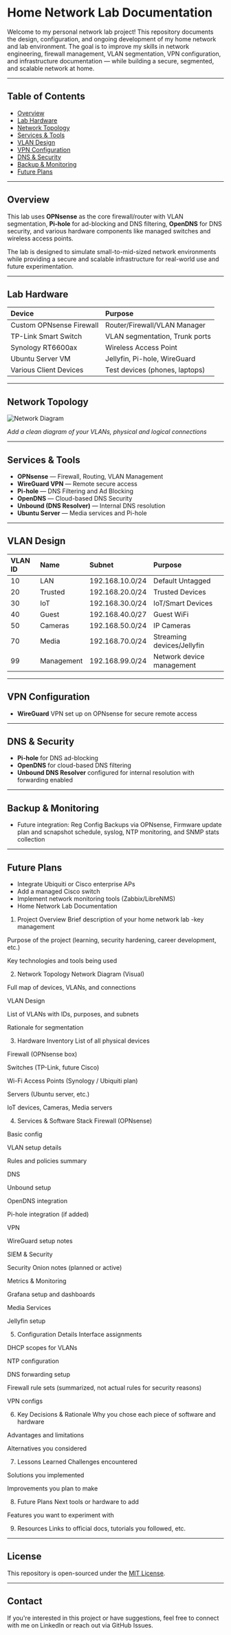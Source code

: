 # Home Network Lab Documentation

Welcome to my personal network lab project! This repository documents the design, configuration, and ongoing development of my home network and lab environment. The goal is to improve my skills in network engineering, firewall management, VLAN segmentation, VPN configuration, and infrastructure documentation — while building a secure, segmented, and scalable network at home.

---

## Table of Contents  

- [Overview](#overview)  
- [Lab Hardware](#lab-hardware)  
- [Network Topology](#network-topology)  
- [Services & Tools](#services--tools)  
- [VLAN Design](#vlan-design)  
- [VPN Configuration](#vpn-configuration)  
- [DNS & Security](#dns--security)  
- [Backup & Monitoring](#backup--monitoring)  
- [Future Plans](#future-plans)

---

## Overview  

This lab uses **OPNsense** as the core firewall/router with VLAN segmentation, **Pi-hole** for ad-blocking and DNS filtering, **OpenDNS** for DNS security, and various hardware components like managed switches and wireless access points.  

The lab is designed to simulate small-to-mid-sized network environments while providing a secure and scalable infrastructure for real-world use and future experimentation.

---

## Lab Hardware  

| Device                  | Purpose                       |
|:------------------------|:------------------------------|
| Custom OPNsense Firewall | Router/Firewall/VLAN Manager   |
| TP-Link Smart Switch     | VLAN segmentation, Trunk ports |
| Synology RT6600ax        | Wireless Access Point          |
| Ubuntu Server VM         | Jellyfin, Pi-hole, WireGuard    |
| Various Client Devices   | Test devices (phones, laptops) |

---

## Network Topology  

![Network Diagram](./diagrams/network-diagram-v1.png)

*Add a clean diagram of your VLANs, physical and logical connections*

---

## Services & Tools  

- **OPNsense** — Firewall, Routing, VLAN Management  
- **WireGuard VPN** — Remote secure access  
- **Pi-hole** — DNS Filtering and Ad Blocking  
- **OpenDNS** — Cloud-based DNS Security  
- **Unbound (DNS Resolver)** — Internal DNS resolution  
- **Ubuntu Server** — Media services and Pi-hole  

---

## VLAN Design  

| VLAN ID | Name        | Subnet         | Purpose                |
|:--------|:------------|:----------------|:------------------------|
| 10      | LAN          | 192.168.10.0/24 | Default Untagged         |
| 20      | Trusted      | 192.168.20.0/24 | Trusted Devices          |
| 30      | IoT          | 192.168.30.0/24 | IoT/Smart Devices        |
| 40      | Guest        | 192.168.40.0/27 | Guest WiFi               |
| 50      | Cameras      | 192.168.50.0/24 | IP Cameras               |
| 70      | Media        | 192.168.70.0/24 | Streaming devices/Jellyfin|
| 99      | Management   | 192.168.99.0/24 | Network device management|

---

## VPN Configuration  

- **WireGuard** VPN set up on OPNsense for secure remote access  


---

## DNS & Security  

- **Pi-hole** for DNS ad-blocking  
- **OpenDNS** for cloud-based DNS filtering  
- **Unbound DNS Resolver** configured for internal resolution with forwarding enabled

---

## Backup & Monitoring  

- Future integration: Reg Config Backups via OPNsense, Firmware update plan and scnapshot schedule, syslog, NTP monitoring, and SNMP stats collection

---

## Future Plans  

- Integrate Ubiquiti or Cisco enterprise APs  
- Add a managed Cisco switch  
- Implement network monitoring tools (Zabbix/LibreNMS)
- Home Network Lab Documentation
1. Project Overview
Brief description of your home network lab
-key management

Purpose of the project (learning, security hardening, career development, etc.)

Key technologies and tools being used

2. Network Topology
Network Diagram (Visual)

Full map of devices, VLANs, and connections

VLAN Design

List of VLANs with IDs, purposes, and subnets

Rationale for segmentation

3. Hardware Inventory
List of all physical devices

Firewall (OPNsense box)

Switches (TP-Link, future Cisco)

Wi-Fi Access Points (Synology / Ubiquiti plan)

Servers (Ubuntu server, etc.)

IoT devices, Cameras, Media servers

4. Services & Software Stack
Firewall (OPNsense)

Basic config

VLAN setup details

Rules and policies summary

DNS

Unbound setup

OpenDNS integration

Pi-hole integration (if added)

VPN

WireGuard setup notes

SIEM & Security

Security Onion notes (planned or active)

Metrics & Monitoring

Grafana setup and dashboards

Media Services

Jellyfin setup

5. Configuration Details
Interface assignments

DHCP scopes for VLANs

NTP configuration

DNS forwarding setup

Firewall rule sets (summarized, not actual rules for security reasons)

VPN configs

6. Key Decisions & Rationale
Why you chose each piece of software and hardware

Advantages and limitations

Alternatives you considered

7. Lessons Learned
Challenges encountered

Solutions you implemented

Improvements you plan to make

8. Future Plans
Next tools or hardware to add

Features you want to experiment with

9. Resources
Links to official docs, tutorials you followed, etc.



---

## License  

This repository is open-sourced under the [MIT License](./LICENSE).

---

## Contact  

If you're interested in this project or have suggestions, feel free to connect with me on LinkedIn or reach out via GitHub Issues.

